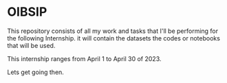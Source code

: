 # OIBSIP

This repository consists of all my work and tasks that I'll be performing for the following Internship.
it will contain the datasets the codes or notebooks that will be used.

This internship ranges from April 1 to April 30 of 2023.

Lets get going then.
